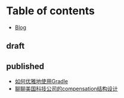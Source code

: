 # Table of contents

* [Blog](README.md)

## draft

## published

* [如何优雅地使用Gradle](published/how-to-gracefully-use-gradle.md)
* [聊聊美国科技公司的compensation结构设计](published/liao-liao-mei-guo-ke-ji-gong-si-de-compensation-jie-gou-she-ji.md)

